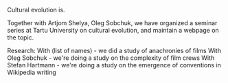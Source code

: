 

Cultural evolution is.






Together with Artjom Shelya, Oleg Sobchuk, we have organized a seminar series at Tartu University on cultural evolution, and maintain a webpage on the topic.

Research:
With (list of names) - we did a study of anachronies of films
With Oleg Sobchuk - we're doing a study on the complexity of film crews
With Stefan Hartmann - we're doing a study on the emergence of conventions in Wikipedia writing
